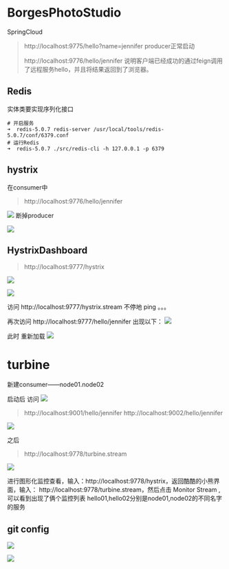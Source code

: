 # BorgesPhotoStudio
SpringCloud


> http://localhost:9775/hello?name=jennifer
> producer正常启动
>
> http://localhost:9776/hello/jennifer
> 说明客户端已经成功的通过feign调用了远程服务hello，并且将结果返回到了浏览器。

## Redis
实体类要实现序列化接口
```sbtshell
# 开启服务
➜  redis-5.0.7 redis-server /usr/local/tools/redis-5.0.7/conf/6379.conf
# 运行Redis
➜  redis-5.0.7 ./src/redis-cli -h 127.0.0.1 -p 6379

```

## hystrix
在consumer中
> http://localhost:9776/hello/jennifer

![](https://img2018.cnblogs.com/blog/1578595/201912/1578595-20191229134755130-1947183337.png)
断掉producer

![](https://img2018.cnblogs.com/blog/1578595/201912/1578595-20191229134916958-1154874475.png)


## HystrixDashboard
> http://localhost:9777/hystrix

![](https://img2018.cnblogs.com/blog/1578595/201912/1578595-20191229140742181-1326937265.png)

![](https://img2018.cnblogs.com/blog/1578595/201912/1578595-20191229171854918-1144003321.png)

访问 http://localhost:9777/hystrix.stream
不停地 ping 。。。

再次访问 http://localhost:9777/hello/jennifer
出现以下：
![](https://img2018.cnblogs.com/blog/1578595/201912/1578595-20191229171637141-752905251.png)

此时 重新加载
![](https://img2018.cnblogs.com/blog/1578595/201912/1578595-20191229172403560-1073034789.png)


# turbine


新建consumer——node01.node02

启动后 访问 
![](https://img2018.cnblogs.com/blog/1578595/201912/1578595-20191230214421967-1551433193.png)
>http://localhost:9001/hello/jennifer
>http://localhost:9002/hello/jennifer

![](https://img2018.cnblogs.com/blog/1578595/201912/1578595-20191230213928104-168754613.png)

之后
>http://localhost:9778/turbine.stream

![](https://img2018.cnblogs.com/blog/1578595/201912/1578595-20191230213531658-1725989145.png)

进行图形化监控查看，输入：http://localhost:9778/hystrix，返回酷酷的小熊界面，输入： http://localhost:9778/turbine.stream，然后点击 Monitor Stream ,可以看到出现了俩个监控列表
hello01,hello02分别是node01,node02的不同名字的服务

## git config
![](https://img2018.cnblogs.com/blog/1578595/201912/1578595-20191230230410896-304042979.png)

![](https://img2018.cnblogs.com/blog/1578595/201912/1578595-20191230213644372-844377687.png)